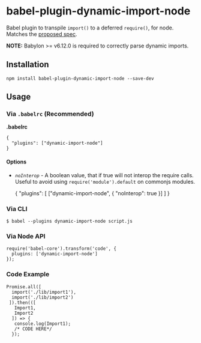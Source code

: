 babel-plugin-dynamic-import-node
================================

Babel plugin to transpile `import()` to a deferred `require()`, for node. Matches the [proposed spec](https://github.com/domenic/proposal-import-function).

**NOTE:** Babylon &gt;= v6.12.0 is required to correctly parse dynamic imports.

Installation
------------

    npm install babel-plugin-dynamic-import-node --save-dev

Usage
-----

### Via `.babelrc` (Recommended)

**.babelrc**

    {
      "plugins": ["dynamic-import-node"]
    }

#### Options

-   *`noInterop`* - A boolean value, that if true will not interop the require calls. Useful to avoid using `require('module').default` on commonjs modules.

    {
      "plugins": [
        ["dynamic-import-node", { "noInterop": true }]
      ]
    }

### Via CLI

    $ babel --plugins dynamic-import-node script.js

### Via Node API

    require('babel-core').transform('code', {
      plugins: ['dynamic-import-node']
    });

### Code Example

    Promise.all([
      import('./lib/import1'),
      import('./lib/import2')
     ]).then(([
       Import1,
       Import2
      ]) => {
       console.log(Import1);
       /* CODE HERE*/
      });
